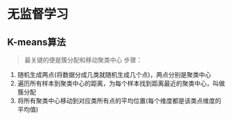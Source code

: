 
# 无监督学习

## K-means算法
> 最关键的便是簇分配和移动聚类中心
步骤：
1. 随机生成两点(将数据分成几类就随机生成几个点)，两点分别是聚类中心
2. 遍历所有样本到聚类中心的距离，为每个样本找到距离最近的聚类中心，叫做簇分配
3. 将所有聚类中心移动到对应类所有点的平均位置(每个维度都是该类点维度的平均值)
